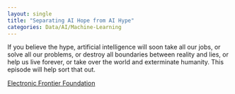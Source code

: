 ```yaml
---
layout: single
title: "Separating AI Hope from AI Hype"
categories: Data/AI/Machine-Learning
---
```


If you believe the hype, artificial intelligence will soon take all our jobs, or solve all our problems, or destroy all boundaries between reality and lies, or help us live forever, or take over the world and exterminate humanity. This episode will help sort that out.

[Electronic Frontier Foundation](https://www.eff.org/deeplinks/2025/08/podcast-episode-separating-ai-hope-ai-hype)